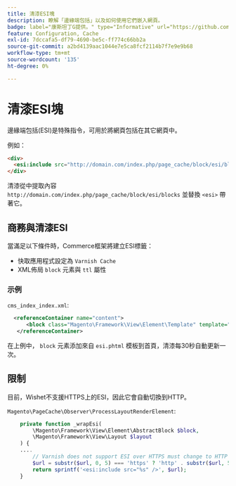 ```yaml
---
title: 清漆ESI塊
description: 瞭解「邊緣端包括」以及如何使用它們嵌入網頁。
badge: label="康斯坦丁G提供。" type="Informative" url="https://github.com/goivvy" tooltip="Konstantin G."
feature: Configuration, Cache
exl-id: 7dccafa5-df79-4690-be5c-ff774c66bb2a
source-git-commit: a2bd4139aac1044e7e5ca8fcf2114b7f7e9e9b68
workflow-type: tm+mt
source-wordcount: '135'
ht-degree: 0%

---
```


# 清漆ESI塊

邊緣端包括(ESI)是特殊指令，可用於將網頁包括在其它網頁中。

例如：

```html
<div>
  <esi:include src="http://domain.com/index.php/page_cache/block/esi/blocks"/>
</div>
```

清漆從中提取內容 `http://domain.com/index.php/page_cache/block/esi/blocks` 並替換 `<esi>` 帶著它。

## 商務與清漆ESI

當滿足以下條件時，Commerce框架將建立ESI標籤：

- 快取應用程式設定為 `Varnish Cache`
- XML佈局 `block` 元素與 `ttl` 屬性

### 示例

`cms_index_index.xml`:

```xml
  <referenceContainer name="content">
      <block class="Magento\Framework\View\Element\Template" template="Magento_Paypal::esi.phtml" ttl="30"/>
   </referenceContainer>
```

在上例中， `block` 元素添加來自 `esi.phtml` 模板到首頁，清漆每30秒自動更新一次。

## 限制

目前，Wishet不支援HTTPS上的ESI，因此它會自動切換到HTTP。

`Magento\PageCache\Observer\ProcessLayoutRenderElement`:

```php
    private function _wrapEsi(
        \Magento\Framework\View\Element\AbstractBlock $block,
        \Magento\Framework\View\Layout $layout
    ) {
    ....
        // Varnish does not support ESI over HTTPS must change to HTTP
        $url = substr($url, 0, 5) === 'https' ? 'http' . substr($url, 5) : $url;
        return sprintf('<esi:include src="%s" />', $url);
    }
```
